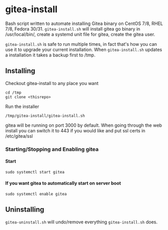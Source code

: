 # gitea-install
Bash script written to automate installing Gitea binary on CentOS 7/8, RHEL 7/8, Fedora 30/31.  `gitea-install.sh` will install gitea go binary in /usr/local/bin/, create a systemd unit file for gitea, create the gitea user.

`gitea-install.sh` is safe to run multiple times, in fact that's how you can use it to upgrade your current installation.  When `gitea-install.sh` updates a installation it takes a backup first to /tmp.

## Installing
Checkout gitea-install to any place you want
```
cd /tmp
git clone <thisrepo>
```
Run the installer
```
/tmp/gitea-install/gitea-install.sh
```
gitea will be running on port 3000 by default.  When going through the web install you can switch it to 443 if you would like and put ssl certs in /etc/gitea/ssl

### Starting/Stopping and Enabling gitea
#### Start
```
sudo systemctl start gitea
```
#### If you want gitea to automatically start on server boot
```
sudo systemctl enable gitea
```

## Uninstalling
`gitea-uninstall.sh` will undo/remove everything `gitea-install.sh` does.
